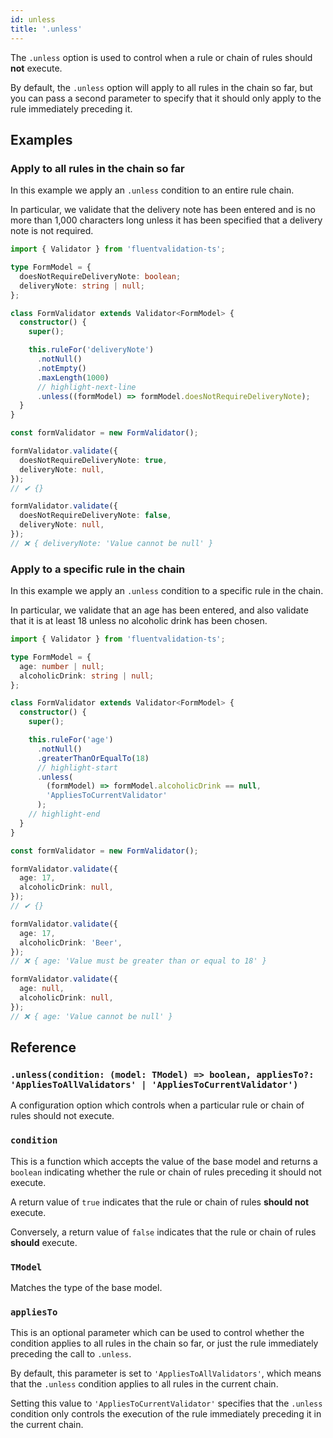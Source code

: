 ```yaml
---
id: unless
title: '.unless'
---
```


The `.unless` option is used to control when a rule or chain of rules should **not** execute.

By default, the `.unless` option will apply to all rules in the chain so far, but you can pass a second parameter to specify that it should only apply to the rule immediately preceding it.

## Examples

### Apply to all rules in the chain so far

In this example we apply an `.unless` condition to an entire rule chain.

In particular, we validate that the delivery note has been entered and is no more than 1,000 characters long unless it has been specified that a delivery note is not required.

```typescript
import { Validator } from 'fluentvalidation-ts';

type FormModel = {
  doesNotRequireDeliveryNote: boolean;
  deliveryNote: string | null;
};

class FormValidator extends Validator<FormModel> {
  constructor() {
    super();

    this.ruleFor('deliveryNote')
      .notNull()
      .notEmpty()
      .maxLength(1000)
      // highlight-next-line
      .unless((formModel) => formModel.doesNotRequireDeliveryNote);
  }
}

const formValidator = new FormValidator();

formValidator.validate({
  doesNotRequireDeliveryNote: true,
  deliveryNote: null,
});
// ✔ {}

formValidator.validate({
  doesNotRequireDeliveryNote: false,
  deliveryNote: null,
});
// ❌ { deliveryNote: 'Value cannot be null' }
```

### Apply to a specific rule in the chain

In this example we apply an `.unless` condition to a specific rule in the chain.

In particular, we validate that an age has been entered, and also validate that it is at least 18 unless no alcoholic drink has been chosen.

```typescript
import { Validator } from 'fluentvalidation-ts';

type FormModel = {
  age: number | null;
  alcoholicDrink: string | null;
};

class FormValidator extends Validator<FormModel> {
  constructor() {
    super();

    this.ruleFor('age')
      .notNull()
      .greaterThanOrEqualTo(18)
      // highlight-start
      .unless(
        (formModel) => formModel.alcoholicDrink == null,
        'AppliesToCurrentValidator'
      );
    // highlight-end
  }
}

const formValidator = new FormValidator();

formValidator.validate({
  age: 17,
  alcoholicDrink: null,
});
// ✔ {}

formValidator.validate({
  age: 17,
  alcoholicDrink: 'Beer',
});
// ❌ { age: 'Value must be greater than or equal to 18' }

formValidator.validate({
  age: null,
  alcoholicDrink: null,
});
// ❌ { age: 'Value cannot be null' }
```

## Reference

### `.unless(condition: (model: TModel) => boolean, appliesTo?: 'AppliesToAllValidators' | 'AppliesToCurrentValidator')`

A configuration option which controls when a particular rule or chain of rules should not execute.

### `condition`

This is a function which accepts the value of the base model and returns a `boolean` indicating whether the rule or chain of rules preceding it should not execute.

A return value of `true` indicates that the rule or chain of rules **should not** execute.

Conversely, a return value of `false` indicates that the rule or chain of rules **should** execute.

### `TModel`

Matches the type of the base model.

### `appliesTo`

This is an optional parameter which can be used to control whether the condition applies to all rules in the chain so far, or just the rule immediately preceding the call to `.unless`.

By default, this parameter is set to `'AppliesToAllValidators'`, which means that the `.unless` condition applies to all rules in the current chain.

Setting this value to `'AppliesToCurrentValidator'` specifies that the `.unless` condition only controls the execution of the rule immediately preceding it in the current chain.
